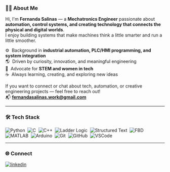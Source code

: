 <!-- ## 👋 Hey there! I'm Fernanda -->

### 👩‍🚀 About Me  

Hi, I'm **Fernanda Salinas** — a **Mechatronics Engineer** passionate about **automation, control systems, and creating technology that connects the physical and digital worlds**.  
I enjoy building systems that make machines think a little smarter and run a little smoother.  

⚙️ &nbsp;Background in **industrial automation, PLC/HMI programming, and system integration**  
🌎 &nbsp;Driven by curiosity, innovation, and meaningful engineering  
🤖 &nbsp;Advocate for **STEM and women in tech**  
☕ &nbsp;Always learning, creating, and exploring new ideas  

If you want to connect or chat about tech, automation, or creative engineering projects — feel free to reach out!  
📬 **fernandasalinas.work@gmail.com**

---

### 🛠 Tech Stack  

![Python](https://img.shields.io/badge/-Python-000?&logo=Python)&nbsp;
![C](https://img.shields.io/badge/-C-05122A?style=flat&logo=C&logoColor=A8B9CC)&nbsp;
![C++](https://img.shields.io/badge/-C++-05122A?style=flat&logo=C%2B%2B&logoColor=00599C)&nbsp;
![Ladder Logic](https://img.shields.io/badge/-Ladder_Logic-green?style=flat)&nbsp;
![Structured Text](https://img.shields.io/badge/-Structured_Text-blueviolet?style=flat)&nbsp;
![FBD](https://img.shields.io/badge/-Function_Block_Diagram-ffb6c1?style=flat)&nbsp;
![MATLAB](https://img.shields.io/badge/-MATLAB-orange)&nbsp;
![Arduino](https://img.shields.io/badge/-Arduino-00979D?style=flat&logo=arduino&logoColor=white)&nbsp;
![Git](https://img.shields.io/badge/-Git-05122A?style=flat&logo=git)&nbsp;
![GitHub](https://img.shields.io/badge/-GitHub-05122A?style=flat&logo=github)&nbsp;
![VSCode](https://img.shields.io/badge/-VSCode-0078D4?style=flat&logo=visual%20studio%20code&logoColor=white)

---

### 🌐 Connect  

[![linkedin](https://img.shields.io/badge/LinkedIn-Fernanda_Salinas-0077B5?style=for-the-badge&logo=linkedin&logoColor=white)](https://www.linkedin.com/in/mafernandalosa/)
